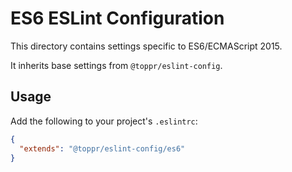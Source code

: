 # ES6 ESLint Configuration

This directory contains settings specific to ES6/ECMAScript 2015.

It inherits base settings from `@toppr/eslint-config`.

## Usage

Add the following to your project's `.eslintrc`:

```json
{
  "extends": "@toppr/eslint-config/es6"
}
```
